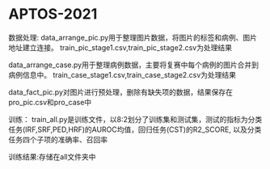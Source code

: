 # APTOS-2021

数据处理:
data_arrange_pic.py用于整理图片数据，将图片的标签和病例、图片地址建立连接。
train_pic_stage1.csv,train_pic_stage2.csv为处理结果

data_arrange_case.py用于整理病例数据，主要将复赛中每个病例的图片合并到病例信息中。
train_case_stage1.csv,train_case_stage2.csv为处理结果

data_fact_pic.py对图片进行预处理，删除有缺失项的数据，结果保存在pro_pic.csv和pro_case中

训练：
train_all.py是训练文件，以8:2划分了训练集和测试集，测试的指标为分类任务(IRF,SRF,PED,HRF)的AUROC均值，回归任务(CST)的R2_SCORE,
以及分类任务四个子项的准确率、召回率

训练结果:存储在all文件夹中
